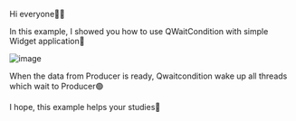 Hi everyone:man_teacher:

In this example, I showed you how to use QWaitCondition with simple Widget application:white_square_button:

![image](https://user-images.githubusercontent.com/91613858/220048183-db9fefc6-1c99-4d30-95dc-46c2613a480d.png)

When the data from Producer is ready, Qwaitcondition wake up all threads which wait to Producer:green_circle:

I hope, this example helps your studies:safety_pin:

